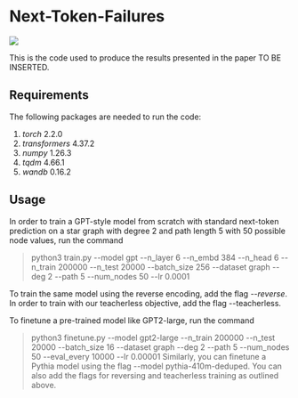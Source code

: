 # Next-Token-Failures

![](https://github.com/gregorbachmann/Next-Token-Failures/blob/main/imgs/cleverhans.png)

This is the code used to produce the results presented in the paper TO BE INSERTED.

## Requirements
The following packages are needed to run the code:
1. *torch* 2.2.0
2. *transformers* 4.37.2
3. *numpy* 1.26.3
4. *tqdm* 4.66.1
5. *wandb* 0.16.2


## Usage
In order to train a GPT-style model from scratch with standard next-token prediction on a star graph with degree 2 and path length 5 with 50 possible node values, run the command
> python3 train.py --model gpt --n_layer 6 --n_embd 384 --n_head 6 --n_train 200000 --n_test 20000  --batch_size 256 --dataset graph --deg 2 --path 5 --num_nodes 50 --lr 0.0001

To train the same model using the reverse encoding, add the flag *--reverse*. In order to train with our teacherless objective, add the flag --teacherless. 

To finetune a pre-trained model like GPT2-large, run the command
>python3 finetune.py --model gpt2-large --n_train 200000 --n_test 20000  --batch_size 16 --dataset graph --deg 2 --path 5 --num_nodes 50 --eval_every 10000 --lr 0.00001
Similarly, you can finetune a Pythia model using the flag --model pythia-410m-deduped. You can also add the flags for reversing and teacherless training as outlined above.
